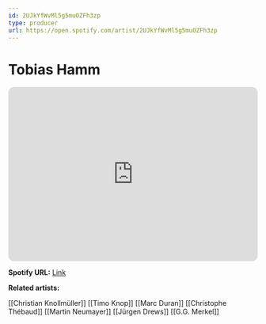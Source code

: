 ```yaml
---
id: 2UJkYfWvMl5g5muOZFh3zp
type: producer
url: https://open.spotify.com/artist/2UJkYfWvMl5g5muOZFh3zp
---
```

# Tobias Hamm

<iframe style="border-radius:12px" src="https://open.spotify.com/embed/artist/2UJkYfWvMl5g5muOZFh3zp" width="100%" height="352" frameBorder="0" allowfullscreen="" allow="autoplay; clipboard-write; encrypted-media; fullscreen; picture-in-picture" loading="lazy"></iframe>

**Spotify URL:** [Link](https://open.spotify.com/artist/2UJkYfWvMl5g5muOZFh3zp)

**Related artists:**

[[Christian Knollmüller]]
[[Timo Knop]]
[[Marc Duran]]
[[Christophe Thébaud]]
[[Martin Neumayer]]
[[Jürgen Drews]]
[[G.G. Merkel]]
